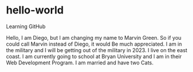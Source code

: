 # hello-world
Learning GitHub 

Hello, 
I am Diego, but I am changing my name to Marvin Green. 
So if you could call Marvin instead of Diego, it would 
Be much appreciated. I am in the military and I will be 
getting out of the military in 2023. I live on the east 
coast. I am currently going to school at Bryan University 
and I am in their Web Development Program. I am married 
and have two Cats. 
